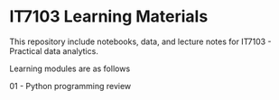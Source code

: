 # IT7103 Learning Materials

This repository include notebooks, data, and lecture notes for IT7103 - Practical data analytics.

Learning modules are as follows

01 - Python programming review	<br>

